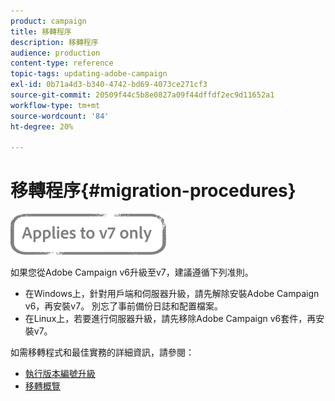 ```yaml
---
product: campaign
title: 移轉程序
description: 移轉程序
audience: production
content-type: reference
topic-tags: updating-adobe-campaign
exl-id: 0b71a4d3-b340-4742-bd69-4073ce271cf3
source-git-commit: 20509f44c5b8e0827a09f44dffdf2ec9d11652a1
workflow-type: tm+mt
source-wordcount: '84'
ht-degree: 20%

---
```


# 移轉程序{#migration-procedures}

![](../../assets/v7-only.svg)

如果您從Adobe Campaign v6升級至v7，建議遵循下列准則。

* 在Windows上，針對用戶端和伺服器升級，請先解除安裝Adobe Campaign v6，再安裝v7。 別忘了事前備份日誌和配置檔案。
* 在Linux上，若要進行伺服器升級，請先移除Adobe Campaign v6套件，再安裝v7。

如需移轉程式和最佳實務的詳細資訊，請參閱：

* [執行版本編號升級](https://helpx.adobe.com/tw/campaign/kb/acc-build-upgrade.html)
* [移轉概覽](../../migration/using/about-migration.md)
